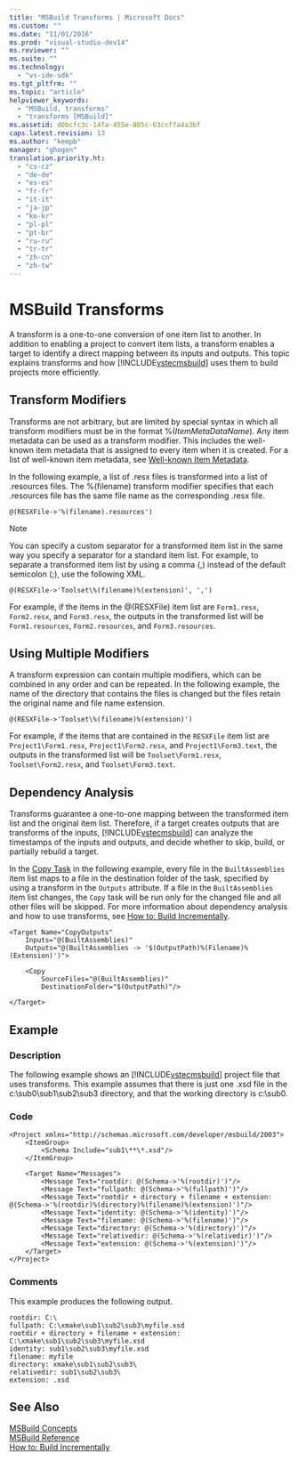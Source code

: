 ```yaml
---
title: "MSBuild Transforms | Microsoft Docs"
ms.custom: ""
ms.date: "11/01/2016"
ms.prod: "visual-studio-dev14"
ms.reviewer: ""
ms.suite: ""
ms.technology: 
  - "vs-ide-sdk"
ms.tgt_pltfrm: ""
ms.topic: "article"
helpviewer_keywords: 
  - "MSBuild, transforms"
  - "transforms [MSBuild]"
ms.assetid: d0bcfc3c-14fa-455e-805c-63ccffa4a3bf
caps.latest.revision: 13
ms.author: "kempb"
manager: "ghogen"
translation.priority.ht: 
  - "cs-cz"
  - "de-de"
  - "es-es"
  - "fr-fr"
  - "it-it"
  - "ja-jp"
  - "ko-kr"
  - "pl-pl"
  - "pt-br"
  - "ru-ru"
  - "tr-tr"
  - "zh-cn"
  - "zh-tw"
---
```

# MSBuild Transforms
A transform is a one-to-one conversion of one item list to another. In addition to enabling a project to convert item lists, a transform enables a target to identify a direct mapping between its inputs and outputs. This topic explains transforms and how [!INCLUDE[vstecmsbuild](../extensibility/internals/includes/vstecmsbuild_md.md)] uses them to build projects more efficiently.  
  
## Transform Modifiers  
 Transforms are not arbitrary, but are limited by special syntax in which all transform modifiers must be in the format %(*ItemMetaDataName*). Any item metadata can be used as a transform modifier. This includes the well-known item metadata that is assigned to every item when it is created. For a list of well-known item metadata, see [Well-known Item Metadata](../msbuild/msbuild-well-known-item-metadata.md).  
  
 In the following example, a list of .resx files is transformed into a list of .resources files. The %(filename) transform modifier specifies that each .resources file has the same file name as the corresponding .resx file.  
  
```  
@(RESXFile->'%(filename).resources')  
```  
  
> [!NOTE]
>  You can specify a custom separator for a transformed item list in the same way you specify a separator for a standard item list. For example, to separate a transformed item list by using a comma (,) instead of the default semicolon (;), use the following XML.  
  
```  
@(RESXFile->'Toolset\%(filename)%(extension)', ',')  
```  
  
 For example, if the items in the @(RESXFile) item list are `Form1.resx`, `Form2.resx`, and `Form3.resx`, the outputs in the transformed list will be `Form1.resources`, `Form2.resources`, and `Form3.resources`.  
  
## Using Multiple Modifiers  
 A transform expression can contain multiple modifiers, which can be combined in any order and can be repeated. In the following example, the name of the directory that contains the files is changed but the files retain the original name and file name extension.  
  
```  
@(RESXFile->'Toolset\%(filename)%(extension)')  
```  
  
 For example, if the items that are contained in the `RESXFile` item list are `Project1\Form1.resx`, `Project1\Form2.resx`, and `Project1\Form3.text`, the outputs in the transformed list will be `Toolset\Form1.resx`, `Toolset\Form2.resx`, and `Toolset\Form3.text`.  
  
## Dependency Analysis  
 Transforms guarantee a one-to-one mapping between the transformed item list and the original item list. Therefore, if a target creates outputs that are transforms of the inputs, [!INCLUDE[vstecmsbuild](../extensibility/internals/includes/vstecmsbuild_md.md)] can analyze the timestamps of the inputs and outputs, and decide whether to skip, build, or partially rebuild a target.  
  
 In the [Copy Task](../msbuild/copy-task.md) in the following example, every file in the `BuiltAssemblies` item list maps to a file in the destination folder of the task, specified by using a transform in the `Outputs` attribute. If a file in the `BuiltAssemblies` item list changes, the `Copy` task will be run only for the changed file and all other files will be skipped. For more information about dependency analysis and how to use transforms, see [How to: Build Incrementally](../msbuild/how-to-build-incrementally.md).  
  
```  
<Target Name="CopyOutputs"  
    Inputs="@(BuiltAssemblies)"  
    Outputs="@(BuiltAssemblies -> '$(OutputPath)%(Filename)%(Extension)')">  
  
    <Copy  
        SourceFiles="@(BuiltAssemblies)"  
        DestinationFolder="$(OutputPath)"/>  
  
</Target>  
```  
  
## Example  
  
### Description  
 The following example shows an [!INCLUDE[vstecmsbuild](../extensibility/internals/includes/vstecmsbuild_md.md)] project file that uses transforms. This example assumes that there is just one .xsd file in the c:\sub0\sub1\sub2\sub3 directory, and that the working directory is c:\sub0.  
  
### Code  
  
```  
<Project xmlns="http://schemas.microsoft.com/developer/msbuild/2003">  
    <ItemGroup>  
        <Schema Include="sub1\**\*.xsd"/>  
    </ItemGroup>  
  
    <Target Name="Messages">  
        <Message Text="rootdir: @(Schema->'%(rootdir)')"/>  
        <Message Text="fullpath: @(Schema->'%(fullpath)')"/>  
        <Message Text="rootdir + directory + filename + extension: @(Schema->'%(rootdir)%(directory)%(filename)%(extension)')"/>  
        <Message Text="identity: @(Schema->'%(identity)')"/>  
        <Message Text="filename: @(Schema->'%(filename)')"/>  
        <Message Text="directory: @(Schema->'%(directory)')"/>  
        <Message Text="relativedir: @(Schema->'%(relativedir)')"/>  
        <Message Text="extension: @(Schema->'%(extension)')"/>  
    </Target>  
</Project>  
```  
  
### Comments  
 This example produces the following output.  
  
```  
rootdir: C:\  
fullpath: C:\xmake\sub1\sub2\sub3\myfile.xsd  
rootdir + directory + filename + extension: C:\xmake\sub1\sub2\sub3\myfile.xsd  
identity: sub1\sub2\sub3\myfile.xsd  
filename: myfile  
directory: xmake\sub1\sub2\sub3\  
relativedir: sub1\sub2\sub3\  
extension: .xsd  
```  
  
## See Also  
 [MSBuild Concepts](../msbuild/msbuild-concepts.md)   
 [MSBuild Reference](../msbuild/msbuild-reference.md)   
 [How to: Build Incrementally](../msbuild/how-to-build-incrementally.md)